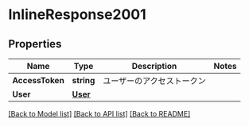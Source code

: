 # InlineResponse2001

## Properties

Name | Type | Description | Notes
------------ | ------------- | ------------- | -------------
**AccessToken** | **string** | ユーザーのアクセストークン | 
**User** | [**User**](User.md) |  | 

[[Back to Model list]](../README.md#documentation-for-models) [[Back to API list]](../README.md#documentation-for-api-endpoints) [[Back to README]](../README.md)


